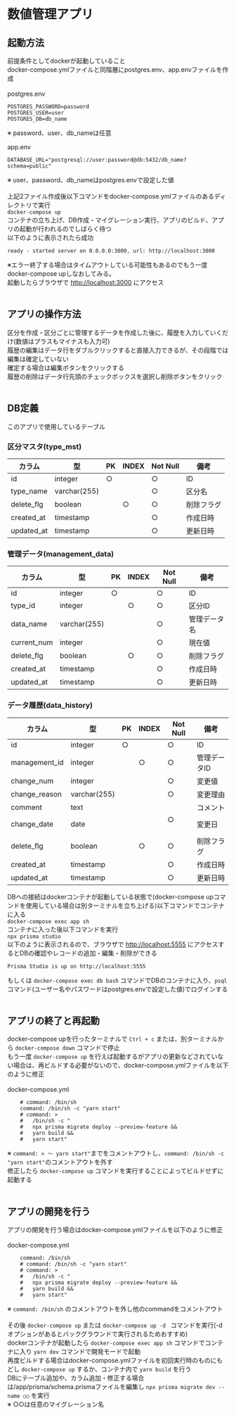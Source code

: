 # 数値管理アプリ

## 起動方法
前提条件としてdockerが起動していること  
docker-compose.ymlファイルと同階層にpostgres.env、app.envファイルを作成  
<br>
postgres.env
```
POSTGRES_PASSWORD=password
POSTGRES_USER=user
POSTGRES_DB=db_name
```
※ password、user、db_nameは任意  
  
app.env
```
DATABASE_URL="postgresql://user:password@db:5432/db_name?schema=public"
```  
※ user、password、db_nameはpostgres.envで設定した値  
<br>
上記2ファイル作成後以下コマンドをdocker-compose.ymlファイルのあるディレクトリで実行  
`docker-compose up`  
コンテナの立ち上げ、DB作成・マイグレーション実行、アプリのビルド、アプリの起動が行われるのでしばらく待つ  
以下のように表示されたら成功  
```
ready - started server on 0.0.0.0:3000, url: http://localhost:3000
```  
※エラー終了する場合はタイムアウトしている可能性もあるのでもう一度docker-compose upしなおしてみる。  
起動したらブラウザで [http://localhost:3000](http://localhost:3000) にアクセス  
<br>

## アプリの操作方法
区分を作成・区分ごとに管理するデータを作成した後に、履歴を入力していくだけ(数値はプラスもマイナスも入力可)  
履歴の編集はデータ行をダブルクリックすると直接入力できるが、その段階では編集は確定していない  
確定する場合は編集ボタンをクリックする  
履歴の削除はデータ行先頭のチェックボックスを選択し削除ボタンをクリック  
<br>

## DB定義
このアプリで使用しているテーブル  
### 区分マスタ(type_mst)
| カラム      | 型          | PK   | INDEX | Not Null  | 備考   |
| ---------- | ------------ | ---- | ---- | ---------- | ----- | 
| id         | integer      | ○    |      | ○          |  ID   |
| type_name  | varchar(255) |      |      | ○     　　 | 区分名 |
| delete_flg | boolean      |      | ○    | ○          | 削除フラグ |
| created_at | timestamp    |      |      | ○          | 作成日時 |
| updated_at | timestamp    |      |      | ○          | 更新日時

### 管理データ(management_data)
| カラム      | 型           | PK   | INDEX| Not Null   | 備考 |
| ---------- | ------------ | ---- | ---- | ---------- | ------|
| id         | integer      | ○    |      | ○          | ID |
| type_id    | integer      |      | ○    | ○          | 区分ID |
| data_name  | varchar(255) |      |      | ○          | 管理データ名 |
| current_num| integer      |      |      | ○          | 現在値 |
| delete_flg | boolean      |      | ○    | ○          | 削除フラグ |
| created_at | timestamp    |      |      | ○          | 作成日時 |
| updated_at | timestamp    |      |      | ○          | 更新日時 |

### データ履歴(data_history)
| カラム        | 型            | PK  | INDEX | Not Null  | 備考 |
| ------------- | ------------ | ---- | ---- | ---------- | ----- |
| id            | integer      | ○    |      | ○          | ID |
| management_id | integer      |      | ○    | ○          | 管理データID |
| change_num    | integer      |      |      | ○          | 変更値 |
| change_reason | varchar(255) |      |      | ○          | 変更理由 |
| comment       | text         |      |      |            | コメント |
| change_date   | date         |      |      | ○     　　 | 変更日 |
| delete_flg    | boolean      |      | ○    | ○          | 削除フラグ |
| created_at    | timestamp    |      |      | ○          | 作成日時 |
| updated_at    | timestamp    |      |      | ○          | 更新日時 |

DBへの接続はdockerコンテナが起動している状態で(docker-compose upコマンドを使用している場合は別ターミナルを立ち上げる)以下コマンドでコンテナに入る  
`docker-compose exec app sh`  
コンテナに入った後以下コマンドを実行  
`npx prisma studio`  
以下のように表示されるので、ブラウザで [http://localhost:5555](http://localhost:5555) にアクセスするとDBの確認やレコードの追加・編集・削除ができる 
```
Prisma Studio is up on http://localhost:5555
```    
もしくは `docker-compose exec db bash` コマンドでDBのコンテナに入り、`psql`コマンド(ユーザー名やパスワードはpostgres.envで設定した値)でログインする  
<br>

## アプリの終了と再起動
docker-compose upを行ったターミナルで `Ctrl + c` または、別ターミナルから `docker-compose down` コマンドで停止  
もう一度 `docker-compose up` を行えば起動するがアプリの更新などされていない場合は、再ビルドする必要がないので、docker-compose.ymlファイルを以下のように修正  
<br>
docker-compose.yml  
```
    # command: /bin/sh
    command: /bin/sh -c "yarn start"
    # command: >
    #   /bin/sh -c "
    #   npx prisma migrate deploy --preview-feature &&
    #   yarn build &&
    #   yarn start"
```
※ `command: > ～ yarn start"`までをコメントアウトし、`command: /bin/sh -c "yarn start"`のコメントアウトを外す  
修正したら `docker-compose up` コマンドを実行することによってビルドせずに起動する  
<br>

## アプリの開発を行う
アプリの開発を行う場合はdocker-compose.ymlファイルを以下のように修正  
<br>
docker-compose.yml
```
    command: /bin/sh
    # command: /bin/sh -c "yarn start"
    # command: >
    #   /bin/sh -c "
    #   npx prisma migrate deploy --preview-feature &&
    #   yarn build &&
    #   yarn start"
```
※ `command: /bin/sh` のコメントアウトを外し他のcommandをコメントアウト  
<br>
その後 `docker-compose up` または `docker-compose up -d ` コマンドを実行(-d オプションがあるとバックグラウンドで実行されるためおすすめ)  
dockerコンテナが起動したら `docker-compose exec app sh` コマンドでコンテナに入り `yarn dev` コマンドで開発モードで起動  
再度ビルドする場合はdocker-compose.ymlファイルを初回実行時のものにもどし `docker-compose up` するか、コンテナ内で `yarn build` を行う  
DBにテーブル追加や、カラム追加・修正する場合は/app/prisma/schema.prismaファイルを編集し `npx prisma migrate dev --name ○○` を実行  
※ ○○は任意のマイグレーション名
